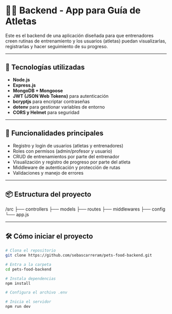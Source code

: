 # 🏋️‍♂️ Backend - App para Guía de Atletas

Este es el backend de una aplicación diseñada para que entrenadores creen rutinas de entrenamiento y los usuarios (atletas) puedan visualizarlas, registrarlas y hacer seguimiento de su progreso.

---

## 🚀 Tecnologías utilizadas

- **Node.js**  
- **Express.js**  
- **MongoDB + Mongoose**  
- **JWT (JSON Web Tokens)** para autenticación  
- **bcryptjs** para encriptar contraseñas  
- **dotenv** para gestionar variables de entorno  
- **CORS y Helmet** para seguridad  

---

## 🧩 Funcionalidades principales

- Registro y login de usuarios (atletas y entrenadores)  
- Roles con permisos (admin/profesor y usuario)  
- CRUD de entrenamientos por parte del entrenador  
- Visualización y registro de progreso por parte del atleta  
- Middleware de autenticación y protección de rutas  
- Validaciones y manejo de errores

---

## 📦 Estructura del proyecto

/src
├── controllers
├── models
├── routes
├── middlewares
├── config
└── app.js


---

## 🛠️ Cómo iniciar el proyecto

```bash
# Clona el repositorio
git clone https://github.com/sebascarreram/pets-food-backend.git

# Entra a la carpeta
cd pets-food-backend

# Instala dependencias
npm install

# Configura el archivo .env

# Inicia el servidor
npm run dev
